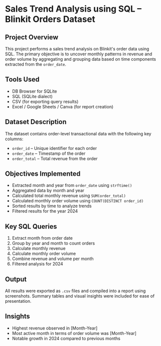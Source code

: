 # Sales Trend Analysis using SQL – Blinkit Orders Dataset

## Project Overview
This project performs a sales trend analysis on Blinkit's order data using SQL. The primary objective is to uncover monthly patterns in revenue and order volume by aggregating and grouping data based on time components extracted from the `order_date`.

## Tools Used
- DB Browser for SQLite
- SQL (SQLite dialect)
- CSV (for exporting query results)
- Excel / Google Sheets / Canva (for report creation)

## Dataset Description
The dataset contains order-level transactional data with the following key columns:
- `order_id` – Unique identifier for each order
- `order_date` – Timestamp of the order
- `order_total` – Total revenue from the order

## Objectives Implemented
- Extracted month and year from `order_date` using `strftime()`
- Aggregated data by month and year
- Calculated total monthly revenue using `SUM(order_total)`
- Calculated monthly order volume using `COUNT(DISTINCT order_id)`
- Sorted results by time to analyze trends
- Filtered results for the year 2024

## Key SQL Queries
1. Extract month from order date
2. Group by year and month to count orders
3. Calculate monthly revenue
4. Calculate monthly order volume
5. Combine revenue and volume per month
6. Filtered analysis for 2024

## Output
All results were exported as `.csv` files and compiled into a report using screenshots. Summary tables and visual insights were included for ease of presentation.

## Insights 
- Highest revenue observed in [Month-Year]
- Most active month in terms of order volume was [Month-Year]
- Notable growth in 2024 compared to previous months
